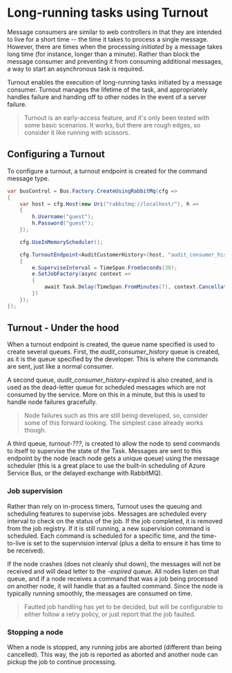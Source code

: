 # Long-running tasks using Turnout

Message consumers are similar to web controllers in that they are intended to live for a short time -- the time
it takes to process a single message. However, there are times when the processing *initiated* by a message takes
long time (for instance, longer than a minute). Rather than block the message consumer and preventing it from
consuming additional messages, a way to start an asynchronous task is required.

Turnout enables the execution of long-running tasks initiated by a message consumer. Turnout manages the lifetime
of the task, and appropriately handles failure and handing off to other nodes in the event of a server failure.

> Turnout is an early-access feature, and it's only been tested with some basic scenarios. It works, but there
> are rough edges, so consider it like running with scissors.

## Configuring a Turnout

To configure a turnout, a turnout endpoint is created for the command message type.

```csharp
var busControl = Bus.Factory.CreateUsingRabbitMq(cfg =>
{
    var host = cfg.Host(new Uri("rabbitmq://localhost/"), h =>
    {
        h.Username("guest");
        h.Password("guest");
    });

    cfg.UseInMemoryScheduler();

    cfg.TurnoutEndpoint<AuditCustomerHistory>(host, "audit_consumer_history", e =>
    {
        e.SuperviseInterval = TimeSpan.FromSeconds(30);
        e.SetJobFactory(async context =>
        {
            await Task.Delay(TimeSpan.FromMinutes(7), context.CancellationToken);
        })
    });
});
```

## Turnout - Under the hood

When a turnout endpoint is created, the queue name specified is used to create several queues. First, the
*audit_consumer_history* queue is created, as it is the queue specified by the developer. This is where the
commands are sent, just like a normal consumer.

A second queue, *audit_consumer_history-expired* is also created, and is used as the dead-letter queue for scheduled
messages which are not consumed by the service. More on this in a minute, but this is used to handle node failures gracefully.

> Node failures such as this are still being developed, so, consider some of this forward looking. The simplest case already works though.

A third queue, *turnout-???*, is created to allow the node to send commands to itself to supervise the state of the Task.
Messages are sent to this endpoint by the node (each node gets a unique queue) using the message scheduler (this is a
great place to use the built-in scheduling of Azure Service Bus, or the delayed exchange with RabbitMQ).

### Job supervision

Rather than rely on in-process timers, Turnout uses the queuing and scheduling features to supervise jobs.
Messages are scheduled every interval to check on the status of the job. If the job completed, it is removed
from the job registry. If it is still running, a new supervision command is scheduled. Each command is scheduled
for a specific time, and the time-to-live is set to the supervision interval (plus a delta to ensure it has time to be received).

If the node crashes (does not cleanly shut down), the messages will not be received and will dead letter
to the *-expired* queue. All nodes listen on that queue, and if a node receives a command that was a job
being processed on another node, it will handle that as a faulted command. Since the node is typically running
smoothly, the messages are consumed on time.

> Faulted job handling has yet to be decided, but will be configurable to either follow a retry policy,
> or just report that the job faulted.

### Stopping a node

When a node is stopped, any running jobs are aborted (different than being cancelled). This way, the job is
reported as aborted and another node can pickup the job to continue processing.
